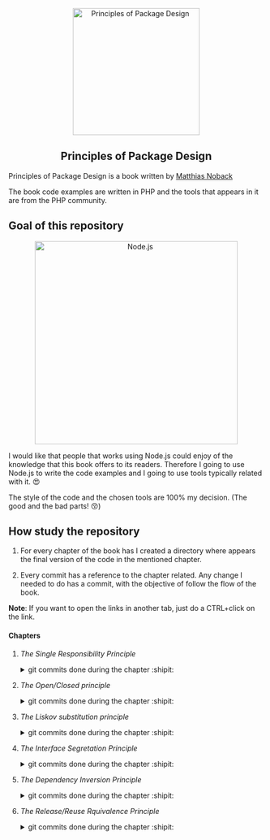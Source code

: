 <p align="center">
  <a href="https://www.apress.com/gp/book/9781484241189">
    <img alt="Principles of Package Design" src="https://images.springer.com/sgw/books/big/9781484241189.jpg" width="250" />
  </a>
</p>
<h2 align="center">
 Principles of Package Design <br>
</h2>

Principles of Package Design is a book written by [Matthias Noback](https://matthiasnoback.nl/)

The book code examples are written in PHP and the tools that appears in it are from the PHP community.

## Goal of this repository

<p align="center">
  <a href="https://nodejs.org/">
    <img
      alt="Node.js"
      src="https://nodejs.org/static/images/logo-light.svg"
      width="400"
    />
  </a>
</p>

I would like that people that works using Node.js could enjoy of the knowledge that this book offers to its readers. Therefore I going to use Node.js to write the code examples and I going to use tools typically related with it. :heart_eyes:

The style of the code and the chosen tools are 100% my decision. (The good and the bad parts! :kissing_closed_eyes:)

## How study the repository

1. For every chapter of the book has I created a directory
   where appears the final version of the code in the mentioned chapter.

2. Every commit has a reference to the chapter related. Any change I needed to do has a commit, with the objective of follow the flow of the book.

**Note**: If you want to open the links in another tab, just do a CTRL+click on the link.

#### Chapters

1.  _The Single Responsibility Principle_

    <details><summary>git commits done during the chapter :shipit:</summary>
     <p>
      - <a href="https://github.com/devcorpio/principles-of-package-design/commit/f378ccb">Initial commit</a><br>
      - <a href="https://github.com/devcorpio/principles-of-package-design/commit/265c9b6">update README</a><br>
      - <a href="https://github.com/devcorpio/principles-of-package-design/commit/1b28ca6">In order to commit formatted code I installed prettier, pretty-quick and husky</a><br>
      - <a href="https://github.com/devcorpio/principles-of-package-design/commit/822d1e7">adding gitignore file</a><br>
      - <a href="https://github.com/devcorpio/principles-of-package-design/commit/26fa2cc">adding prettier config file</a><br>
      - <a href="https://github.com/devcorpio/principles-of-package-design/commit/395c7e0">creating confirmationMailMailer using a factory function with too many responsibilities</a><br>
      - <a href="https://github.com/devcorpio/principles-of-package-design/commit/8bc0925">extracting the creation of confirmation mail responsibility into his own place</a><br>
      - <a href="https://github.com/devcorpio/principles-of-package-design/commit/51489e7">refactoring confirmationMailMailer to reduce its responsibilities and use instead confirmationMailFactory</a><br>
      - <a href="https://github.com/devcorpio/principles-of-package-design/commit/09f676b">renaming confirmationMailMailer file</a>
     </p>
    </details>

2.  _The Open/Closed principle_

    <details><summary>git commits done during the chapter :shipit:</summary>
     <p>
      - <a href="https://github.com/devcorpio/principles-of-package-design/commit/8de78eb">create a genericEncoder that violates the open/closed principle</a><br>
      - <a href="https://github.com/devcorpio/principles-of-package-design/commit/0ac5c23">worsen the genericEncoder adding a case for yaml format</a><br>
      - <a href="https://github.com/devcorpio/principles-of-package-design/commit/c4ee242">worsen the genericEncoder adding the method prepareData that also violates the open/closed principle</a><br>
       - <a href="https://github.com/devcorpio/principles-of-package-design/commit/96193de">creating 3 different encoders that implements an interface, in this case I'm trusting in duck typing due the lack of interfaces in javascript language unless you use flowjs or an superset like typescript</a><br>
       - <a href="https://github.com/devcorpio/principles-of-package-design/commit/a08b781">creating a encodeFactory whose only responsibility is to create encoders based in the given format</a><br>
       - <a href="https://github.com/devcorpio/principles-of-package-design/commit/a14b46f">refactoring genericEncoder to use the encoder factory</a><br>
       - <a href="https://github.com/devcorpio/principles-of-package-design/commit/b06e05d">making encoderFactory open for extension injecting factories</a><br>
       - <a href="https://github.com/devcorpio/principles-of-package-design/commit/bdb6adf">creating another mandatory method for the encoders: prepareData</a><br>
       - <a href="https://github.com/devcorpio/principles-of-package-design/commit/dc74dde">using prepareData of the specific encoder, however we just introduced temporal coupling...</a><br>
       - <a href="https://github.com/devcorpio/principles-of-package-design/commit/dee4183">removing the temporal cooupling :), who knows, maybe even it is not longer necesary the existence of genericEnconder, instead we could use the encodeFactory whenever we need it :)</a><br>
     </p>
    </details>

3.  _The Liskov substitution principle_

    <details><summary>git commits done during the chapter :shipit:</summary> 
     <p>
      - <a href="https://github.com/devcorpio/principles-of-package-design/commit/afc3aa2">adding dropbox specific implementation of fileinterface where change Owner has not implementation, this is not be a good example of a good substitute, calling that method will crash the application</a><br>
      - <a href="https://github.com/devcorpio/principles-of-package-design/commit/f818d26">instead of throwing exception, don't do nothing... silent behavior... we are lying to the user of our class...</a><br>
      - <a href="https://github.com/devcorpio/principles-of-package-design/commit/1922cf0">splitting interfaces in order to avoid to need to throw an error or not make something if some user uses changeOwner in a class that not have implementation</a><br>
     </p>
    </details>

4.  _The Interface Segretation Principle_

    <details><summary>git commits done during the chapter :shipit:</summary> 
     <p>
      - <a href="https://github.com/devcorpio/principles-of-package-design/commit/4ce1081">example of a serviceContainer that implements a interface that violates the interface segregation principle</a><br>
      - <a href="https://github.com/devcorpio/principles-of-package-design/commit/e8d3c8f">separating the virtual interfaces I created, that allows one client use only what need, set, get or both :)</a><br>
      - <a href="https://github.com/devcorpio/principles-of-package-design/commit/0917c3c">kernel code expect a service container that only need the method set</a><br>
      - <a href="https://github.com/devcorpio/principles-of-package-design/commit/c7977bc">a example of controller that  expect a service container that only need the method get</a><br>
      - <a href="https://github.com/devcorpio/principles-of-package-design/commit/c90e001">userRepository it is depending of a concrete class instead of a interface</a><br>
      - <a href="https://github.com/devcorpio/principles-of-package-design/commit/0a29dff">making getUnitOfWork public to use in the new file query.js, automatically all the clients of entityManager depend of this method too, regardless if they use it, can cause backward compatibility problems...</a><br>
      - <a href="https://github.com/devcorpio/principles-of-package-design/commit/3a3cf49">adding role and header interfaces to use in entityManager</a><br>
     </p>
    </details>

5.  _The Dependency Inversion Principle_

    <details><summary>git commits done during the chapter :shipit:</summary> 
     <p>
      - <a href="https://github.com/devcorpio/principles-of-package-design/commit/fbc4fb5">creating fizzbuzz function</a><br>
      - <a href="https://github.com/devcorpio/principles-of-package-design/commit/9d5789d">making fizzBuzz open for extension, step 1</a><br>
      - <a href="https://github.com/devcorpio/principles-of-package-design/commit/9bea4e9">making fizzBuzz open for extension finished, and right now with the rules is depending on abstractions, an example of the inversion principle</a><br>
      - <a href="https://github.com/devcorpio/principles-of-package-design/commit/7043373">adding authentication function that violates SRP, open close andependency inversion among others</a><br>
      - <a href="https://github.com/devcorpio/principles-of-package-design/commit/a6f1b3b">making authentication depending of a concrete class of userProvider, dependency inversion still is been violated</a><br>
      - <a href="https://github.com/devcorpio/principles-of-package-design/commit/ed00a64">authentication is not depending in connection anymore, now depends in an abstraction</a><br>
     </p>
    </details>

6.  _The Release/Reuse Rquivalence Principle_

    <details><summary>git commits done during the chapter :shipit:</summary>
     <p>
      - No commits here, a chapter with good tips :)
     </p>
    </details>
